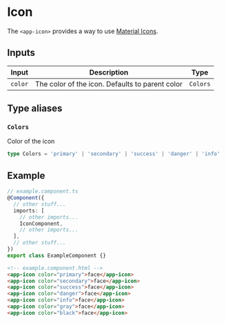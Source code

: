 # Icon

The `<app-icon>` provides a way to use [Material Icons](https://fonts.google.com/icons?icon.set=Material+Icons).

## Inputs

| Input   | Description                                     | Type     |
| ------- | ----------------------------------------------- | -------- |
| `color` | The color of the icon. Defaults to parent color | `Colors` |

## Type aliases

### `Colors`

Color of the icon

```typescript
type Colors = 'primary' | 'secondary' | 'success' | 'danger' | 'info' | 'gray';
```

## Example

```typescript
// example.component.ts
@Component({
  // other stuff...
  imports: [
    // other imports...
    IconComponent,
    // other imports...
  ],
  // other stuff...
})
export class ExampleComponent {}
```

```html
<!-- example.component.html -->
<app-icon color="primary">face</app-icon>
<app-icon color="secondary">face</app-icon>
<app-icon color="success">face</app-icon>
<app-icon color="danger">face</app-icon>
<app-icon color="info">face</app-icon>
<app-icon color="gray">face</app-icon>
<app-icon color="black">face</app-icon>
```
